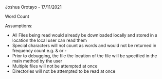 Joshua Orotayo - 17/11/2021

Word Count

Assumptions: 

- All Files being read would already be downloaded locally and stored in a location the local user can read them
- Special characters will not count as words and would not be returned in frequency count e.g. & or - 
- Prior to debugging, the file the location of the file will be specified in the main method by the user
- Multiple files will not be attempted at once
- Directories will not be attempted to be read at once
